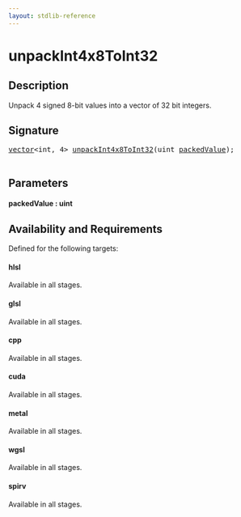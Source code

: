 ```yaml
---
layout: stdlib-reference
---
```


# unpackInt4x8ToInt32

## Description

Unpack 4 signed 8-bit values into a vector of 32 bit integers.




## Signature 

<pre>
<a href="index.html" class="code_type">vector</a>&lt;<span class="code_keyword">int</span>, 4&gt; <a href="unpackint4x8toint32-6ce.html">unpackInt4x8ToInt32</a>(<span class="code_keyword">uint</span> <a href="unpackint4x8toint32-6ce.html#decl-packedValue" class="code_param">packedValue</a>);

</pre>

## Parameters

####  <a id="decl-packedValue"></a>packedValue  : uint

## Availability and Requirements

Defined for the following targets:

#### hlsl
Available in all stages.

#### glsl
Available in all stages.

#### cpp
Available in all stages.

#### cuda
Available in all stages.

#### metal
Available in all stages.

#### wgsl
Available in all stages.

#### spirv
Available in all stages.



